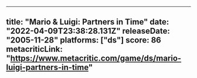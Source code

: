 
---
title: "Mario & Luigi: Partners in Time"
date: "2022-04-09T23:38:28.131Z"
releaseDate: "2005-11-28"
platforms: ["ds"]
score: 86
metacriticLink: "https://www.metacritic.com/game/ds/mario-luigi-partners-in-time"
---
